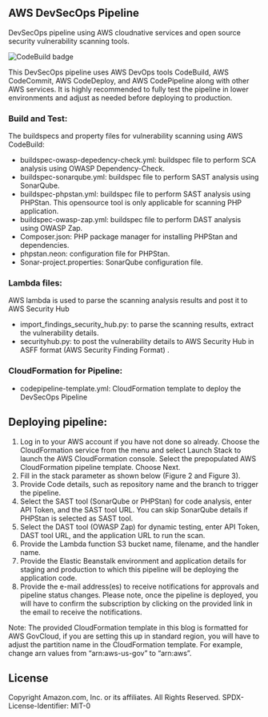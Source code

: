 ## AWS DevSecOps Pipeline

DevSecOps pipeline using AWS cloudnative services and open source security vulnerability scanning tools.

![CodeBuild badge](https://codebuild.us-west-2.amazonaws.com/badges?uuid=eyJlbmNyeXB0ZWREYXRhIjoieDJkVmY0VXl2bVRjaFdBYkRzZExTNS9ZTUZVQXE4Sy9GMkh1dk1sOE54VkJKcEowOGdXcnJiZDlGL1RGeXJGUmR5UHlWT1psaks2N1dKbk5qUSt6L1BnPSIsIml2UGFyYW1ldGVyU3BlYyI6InhST3ZVeEZ6bkxLWC9IZG4iLCJtYXRlcmlhbFNldFNlcmlhbCI6MX0%3D&branch=master)

This DevSecOps pipeline uses AWS DevOps tools CodeBuild, AWS CodeCommit, AWS CodeDeploy, and AWS CodePipeline along with other AWS services.  It is highly recommended to fully test the pipeline in lower environments and adjust as needed before deploying to production.

### Build and Test: 

The buildspecs and property files for vulnerability scanning using AWS CodeBuild:
* buildspec-owasp-depedency-check.yml: buildspec file to perform SCA analysis using OWASP Dependency-Check.
* buildspec-sonarqube.yml: buildspec file to perform SAST analysis using SonarQube.
* buildspec-phpstan.yml: buildspec file to perform SAST analysis using PHPStan. This opensource tool is only applicable for scanning PHP application.
* buildspec-owasp-zap.yml: buildspec file to perform DAST analysis using OWASP Zap.
* Composer.json: PHP package manager for installing PHPStan and dependencies.
* phpstan.neon: configuration file for PHPStan.
* Sonar-project.properties: SonarQube configuration file.

### Lambda files:

AWS lambda is used to parse the scanning analysis results and post it to AWS Security Hub
* import_findings_security_hub.py: to parse the scanning results, extract the vulnerability details.
* securityhub.py: to post the vulnerability details to AWS Security Hub in ASFF format (AWS Security Finding Format) .

### CloudFormation for Pipeline:

* codepipeline-template.yml: CloudFormation template to deploy the DevSecOps Pipeline 

## Deploying pipeline:

1.	Log in to your AWS account if you have not done so already. Choose the CloudFormation service from the menu and select Launch Stack to launch the AWS CloudFormation console. Select the prepopulated AWS    CloudFormation pipeline template. Choose Next.
2.	Fill in the stack parameter as shown below (Figure 2 and Figure 3).
3.	Provide Code details, such as repository name and the branch to trigger the pipeline.
4.	Select the SAST tool (SonarQube or PHPStan) for code analysis, enter API Token, and the SAST tool URL. You can skip SonarQube details if PHPStan is selected as SAST tool.
5.	Select the DAST tool (OWASP Zap) for dynamic testing, enter API Token, DAST tool URL, and the application URL to run the scan.
6.	Provide the Lambda function S3 bucket name, filename, and the handler name.
7.	Provide the Elastic Beanstalk environment and application details for staging and production to which this pipeline will be deploying the application code. 
8.	Provide the e-mail address(es) to receive notifications for approvals and pipeline status changes. Please note, once the pipeline is deployed, you will have to confirm the subscription by clicking on the provided link in the email to receive the notifications.

Note: The provided CloudFormation template in this blog is formatted for AWS GovCloud, if you are setting this up in standard region, you will have to adjust the partition name in the CloudFormation template. For example, change arn values from “arn:aws-us-gov” to “arn:aws”. 


## License

Copyright Amazon.com, Inc. or its affiliates. All Rights Reserved.
SPDX-License-Identifier: MIT-0